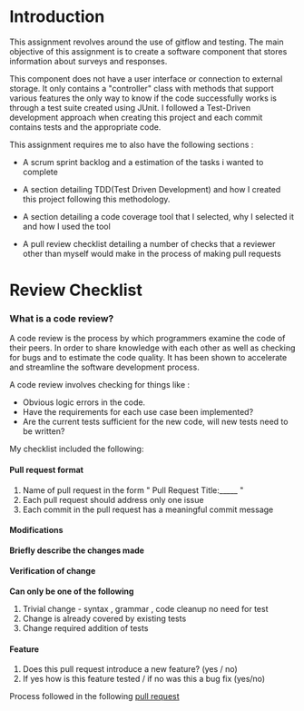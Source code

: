 
# Introduction

This assignment revolves around the use of gitflow and testing. The main objective of this assignment is to create a software component that stores information about surveys and responses.

This component does not have a user interface or connection to external storage. It only contains a "controller" class with methods that support various features the only way to know if the code successfully works is through a test suite created using JUnit. I followed a Test-Driven development approach when creating this project and each commit contains tests and the appropriate code.

This assignment requires me to also have the following sections :

* A scrum sprint backlog and a estimation of the tasks i wanted to complete

* A section detailing TDD(Test Driven Development) and how I created this project following this methodology.

* A section detailing a code coverage tool that I selected, why I selected it and how I used the tool

* A pull review checklist detailing a number of checks that a reviewer other than myself would make in the process of making pull requests



# Review Checklist

### What is a code review?

A code review is the process by which programmers examine the code of their peers. In order to share knowledge with each other as well as 
checking for bugs and to estimate the code quality. It has been shown to accelerate and streamline the software development process.

A code review involves checking for things like :
 * Obvious logic errors in the code.
 * Have the requirements for each use case been implemented?
 * Are the current tests sufficient for the new code, will new tests need to be written?
 
My checklist included the following:

#### Pull request format

1. Name of pull request in the form " Pull Request Title:_____ "
2. Each pull request should address only one issue 
3. Each commit in the pull request has a meaningful commit message

#### Modifications

**Briefly describe the changes made**

#### Verification of change

**Can only be one of the following**

1. Trivial change - syntax , grammar , code cleanup no need for test
2. Change is already covered by existing tests
3. Change required addition of tests

#### Feature
1. Does this pull request introduce a new feature? (yes / no)
2. If yes how is this feature tested / if no was this a bug fix (yes/no)

Process followed in the following [pull request](https://github.com/Lordjiggyx/SQAF/pull/2)
